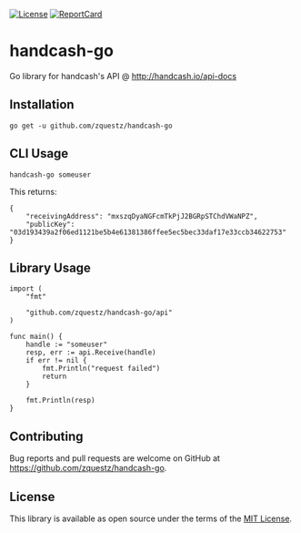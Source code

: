 [![License][License-Image]][License-URL] [![ReportCard][ReportCard-Image]][ReportCard-URL]
# handcash-go

Go library for handcash's API @ http://handcash.io/api-docs

## Installation

```
go get -u github.com/zquestz/handcash-go
```

## CLI Usage

```
handcash-go someuser
```

This returns:

```
{
    "receivingAddress": "mxszqDyaNGFcmTkPjJ2BGRpSTChdVWaNPZ",
    "publicKey": "03d193439a2f06ed1121be5b4e61381386ffee5ec5bec33daf17e33ccb34622753"
}
```

## Library Usage

```
import (
    "fmt"

    "github.com/zquestz/handcash-go/api"
)

func main() {
    handle := "someuser"
    resp, err := api.Receive(handle)
    if err != nil {
        fmt.Println("request failed")
        return
    }

    fmt.Println(resp)
}
```

## Contributing

Bug reports and pull requests are welcome on GitHub at https://github.com/zquestz/handcash-go.

## License

This library is available as open source under the terms of the [MIT License](https://opensource.org/licenses/MIT).

[License-URL]: http://opensource.org/licenses/MIT
[License-Image]: https://img.shields.io/npm/l/express.svg
[ReportCard-URL]: http://goreportcard.com/report/zquestz/handcash-go
[ReportCard-Image]: https://goreportcard.com/badge/github.com/zquestz/handcash-go